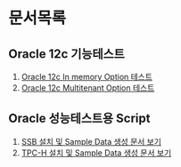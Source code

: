 문서목록
========

Oracle 12c 기능테스트
---------------------

1. [Oracle 12c In memory Option 테스트](./Oracle12c%20In%20memory%20option%20테스트.md)
2. [Oracle 12c Multitenant Option 테스트](./Oracle12c-Multitenant.md)

Oracle 성능테스트용 Script
------------------------
1. [SSB 설치 및 Sample Data 생성 문서 보기](./Star%20Schema%20Benchmark.md)
2. [TPC-H 설치 및 Sample Data 생성 문서 보기](./TPC-H%20Benchmark.md)


